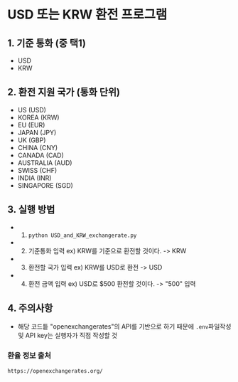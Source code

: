 # USD 또는 KRW 환전 프로그램

## 1. 기준 통화 (중 택1)
- USD
- KRW

## 2. 환전 지원 국가 (통화 단위)
- US (USD)
- KOREA (KRW)
- EU (EUR)
- JAPAN (JPY)
- UK (GBP)
- CHINA (CNY)
- CANADA (CAD)
- AUSTRALIA (AUD)
- SWISS (CHF)
- INDIA (INR)
- SINGAPORE (SGD)

## 3. 실행 방법
- 1) `python USD_and_KRW_exchangerate.py`
- 2) 기준통화 입력 ex) KRW를 기준으로 환전할 것이다. -> KRW
- 3) 환전할 국가 입력 ex) KRW를 USD로 환전 -> USD
- 4) 환전 금액 입력 ex) USD로 $500 환전할 것이다. -> "500" 입력

## 4. 주의사항
- 해당 코드틑 "openexchangerates"의 API를 기반으로 하기 때문에 `.env`파일작성 및 API key는 실행자가 직접 작성할 것

### 환율 정보 출처
`https://openexchangerates.org/`


